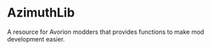 # AzimuthLib
A resource for Avorion modders that provides functions to make mod development easier.
